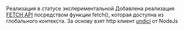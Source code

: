Реализация в статусе экспериментальной
Добавлена реализация [FETCH API](https://developer.mozilla.org/en-US/docs/Web/API/fetch) посредством функции fetch(), которая доступна из глобального контекста.
За основу взят http клиент [undici](https://undici.nodejs.org/#/) от NodeJs